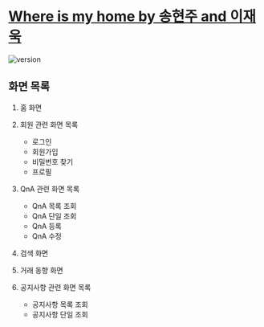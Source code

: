 # [Where is my home by 송현주 and 이재욱](https://lab.ssafy.com/jaewook_lee/whereismyhome8_14_vue_songhyunju_leejaewook)

![version](https://img.shields.io/badge/version-1.0.0-blue.svg)

<!-- ![Image](https://picsum.photos/1200/1000) -->

## 화면 목록

1. 홈 화면

2. 회원 관련 화면 목록

   - 로그인
   - 회원가입
   - 비밀번호 찾기
   - 프로필

3. QnA 관련 화면 목록

   - QnA 목록 조회
   - QnA 단일 조회
   - QnA 등록
   - QnA 수정

4. 검색 화면

5. 거래 동향 화면

6. 공지사항 관련 화면 목록
   - 공지사항 목록 조회
   - 공지사항 단일 조회

